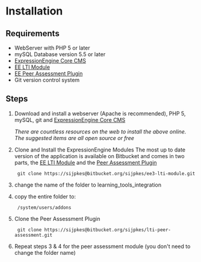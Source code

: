 # Installation

## Requirements

* WebServer with PHP 5 or later
* mySQL Database version 5.5 or later
* [ExpressionEngine Core CMS](https://store.ellislab.com/#ee-core)
* [EE LTI Module](https://bitbucket.org/sijpkes/ee3-lti-module/src/a11a43632b3a65f1a36e5d0b70566f24d79ef456/?at=extension_hooks)
* [EE Peer Assessment Plugin](https://bitbucket.org/sijpkes/lti-peer-assessment)
* Git version control system

## Steps

1. Download and install a webserver (Apache is recommended), PHP 5, mySQL, git and [ExpressionEngine Core CMS](https://store.ellislab.com/#ee-core)

    _There are countless resources on the web to install the above online.  The suggested items are all open source or free_

2. Clone and Install the ExpressionEngine Modules
  The most up to date version of the application is available on Bitbucket and comes in two parts,
  the [EE LTI Module](https://bitbucket.org/sijpkes/ee3-lti-module/src/a11a43632b3a65f1a36e5d0b70566f24d79ef456/?at=extension_hooks) and the [Peer Assessment Plugin](https://bitbucket.org/sijpkes/lti-peer-assessment)

        git clone https://sijpkes@bitbucket.org/sijpkes/ee3-lti-module.git

3. change the name of the folder to learning_tools_integration
4. copy the entire folder to:

        /system/users/addons

5. Clone the Peer Assessment Plugin

        git clone https://sijpkes@bitbucket.org/sijpkes/lti-peer-assessment.git

6. Repeat steps 3 & 4 for the peer assessment module (you don't need to change the folder name)
